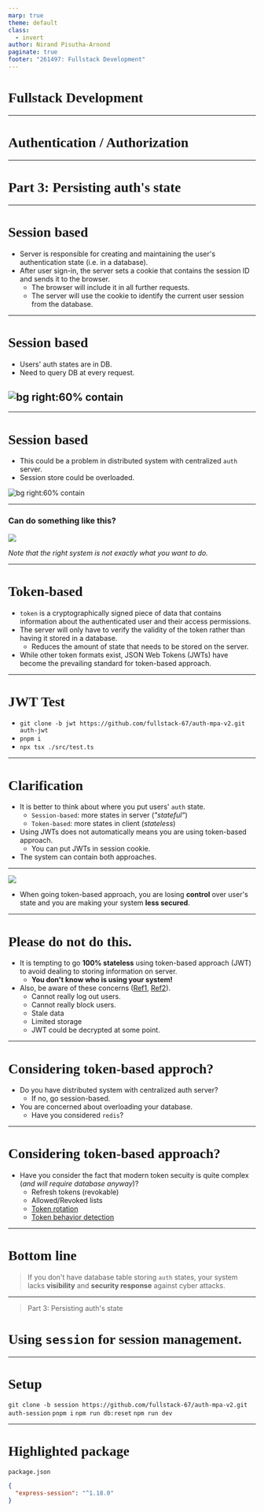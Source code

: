```yaml
---
marp: true
theme: default
class:
  - invert
author: Nirand Pisutha-Arnond
paginate: true
footer: "261497: Fullstack Development"
---
```


<style>
@import url('https://fonts.googleapis.com/css2?family=Prompt:ital,wght@0,100;0,300;0,400;0,700;1,100;1,300;1,400;1,700&display=swap');

    :root {
    font-family: Prompt;
    --hl-color: #D57E7E;
}
h1 {
  font-family: Prompt
}
</style>

# Fullstack Development

---

# Authentication / Authorization

---

# Part 3: Persisting auth's state

---

# Session based

- Server is responsible for creating and maintaining the user's authentication state (i.e. in a database).
- After user sign-in, the server sets a cookie that contains the session ID and sends it to the browser.
  - The browser will include it in all further requests.
  - The server will use the cookie to identify the current user session from the database.

---

# Session based

- Users' auth states are in DB.
- Need to query DB at every request.

## ![bg right:60% contain](./img/sess_db_hit.png)

---

# Session based

- This could be a problem in distributed system with centralized `auth` server.
- Session store could be overloaded.

![bg right:60% contain](./img/sess_prob.png)

---

### Can do something like this?

![](./img/sess_change.png)

_Note that the right system is not exactly what you want to do._

---

# Token-based

- `token` is a cryptographically signed piece of data that contains information about the authenticated user and their access permissions.
- The server will only have to verify the validity of the token rather than having it stored in a database.
  - Reduces the amount of state that needs to be stored on the server.
- While other token formats exist, JSON Web Tokens (JWTs) have become the prevailing standard for token-based approach.

---

# JWT Test

- `git clone -b jwt https://github.com/fullstack-67/auth-mpa-v2.git auth-jwt`
- `pnpm i`
- `npx tsx ./src/test.ts`

---

# Clarification

- It is better to think about where you put users' `auth` state.
  - `Session-based`: more states in server (_"stateful"_)
  - `Token-based`: more states in client (_stateless_)
- Using JWTs does not automatically means you are using token-based approach.
  - You can put JWTs in session cookie.
- The system can contain both approaches.

---

![](./img/sess_spectrum.png)

- When going token-based approach, you are losing **control** over user's state and you are making your system **less secured**.

---

# Please do not do this.

- It is tempting to go **100% stateless** using token-based approach (JWT) to avoid dealing to storing information on server.
  - **You don't know who is using your system!**
- Also, be aware of these concerns ([Ref1](https://redis.io/blog/json-web-tokens-jwt-are-dangerous-for-user-sessions), [Ref2](https://authjs.dev/concepts/session-strategies)).
  - Cannot really log out users.
  - Cannot really block users.
  - Stale data
  - Limited storage
  - JWT could be decrypted at some point.

---

# Considering token-based approch?

- Do you have distributed system with centralized auth server?
  - If no, go session-based.
- You are concerned about overloading your database.
  - Have you considered `redis`?

---

# Considering token-based approach?

- Have you consider the fact that modern token secuity is quite complex (_and will require database anyway_)?
  - Refresh tokens (revokable)
  - Allowed/Revoked lists
  - [Token rotation](https://auth0.com/docs/secure/tokens/refresh-tokens/refresh-token-rotation)
  - [Token behavior detection](https://help.okta.com/en-us/content/topics/security/proc-security-behavior-detection.htm)

---

# Bottom line

> If you don't have database table storing `auth` states, your system lacks **visibility** and **security response** against cyber attacks.

---

> Part 3: Persisting auth's state

# Using `session` for session management.

---

# Setup

`git clone -b session https://github.com/fullstack-67/auth-mpa-v2.git auth-session`
`pnpm i`
`npm run db:reset`
`npm run dev`

---

# Highlighted package

`package.json`

```json
{
  "express-session": "^1.18.0"
}
```
